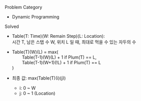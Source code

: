 Problem Category
  * Dynamic Programming

Solved
  * Table(T: Time)(W: Remain Step)(L: Location):  
    시간 T, 남은 스탭 수 W, 위치 L 일 때, 최대로 먹을 수 있는 자두의 수

  * Table(T)(W)(L) = max(  
    &nbsp; &nbsp; &nbsp; &nbsp; Table(T-1)(W)(L) + 1 if Plum(T) == L,  
    &nbsp; &nbsp; &nbsp; &nbsp; Table(T-1)(W+1)(!L) + 1 if Plum(T) == L  
    )

  * 최종 값: max(Table(T)(i)(j))
    * i: 0 ~ W
    * j: 0 ~ 1 (Location)
